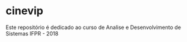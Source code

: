 # cinevip
Este repositório é dedicado ao curso de Analise e Desenvolvimento de Sistemas IFPR - 2018
